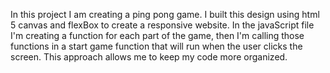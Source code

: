 In this project I am creating a ping pong game. I built this design using html 5 canvas and flexBox to create a responsive website. 
In the javaScript file I'm creating a function for each part of the game,  then I'm calling those functions in a start game function that will run when the user clicks 
the screen. This approach allows me to keep my code more organized.
